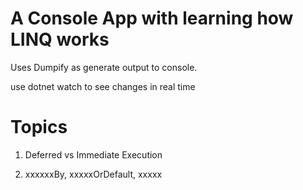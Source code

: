 # A Console App with learning how LINQ works

Uses Dumpify as generate output to console.


use dotnet watch to see changes in real time


# Topics

1. Deferred vs Immediate Execution

2. xxxxxxBy, xxxxxOrDefault, xxxxx